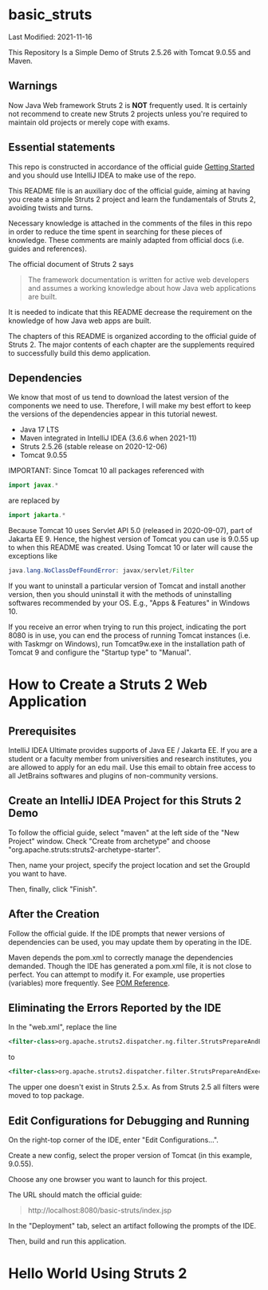 # basic_struts

Last Modified: 2021-11-16

This Repository Is a Simple Demo of Struts 2.5.26 with Tomcat 9.0.55 and Maven.

## Warnings

Now Java Web framework Struts 2 is **NOT** frequently used. It is certainly not recommend to create new Struts 2 projects unless you're required to maintain old projects or merely cope with exams.

## Essential statements

This repo is constructed in accordance of the official guide [Getting Started](https://struts.apache.org/getting-started/) and you should use IntelliJ IDEA to make use of the repo.

This README file is an auxiliary doc of the official guide, aiming at having you create a simple Struts 2 project and learn the fundamentals of Struts 2, avoiding twists and turns.

Necessary knowledge is attached in the comments of the files in this repo in order to reduce the time spent in searching for these pieces of knowledge. These comments are mainly adapted from official docs (i.e. guides and references).

The official document of Struts 2 says

> The framework documentation is written for active web developers and assumes a working knowledge about how Java web applications are built.

It is needed to indicate that this README decrease the requirement on the knowledge of how Java web apps are built.

The chapters of this README is organized according to the official guide of Struts 2. The major contents of each chapter are the supplements required to successfully build this demo application.

## Dependencies

We know that most of us tend to download the latest version of the components we need to use. Therefore, I will make my best effort to keep the versions of the dependencies appear in this tutorial newest.

- Java 17 LTS
- Maven integrated in IntelliJ IDEA (3.6.6 when 2021-11)
- Struts 2.5.26 (stable release on 2020-12-06)
- Tomcat 9.0.55

IMPORTANT: Since Tomcat 10 all packages referenced with

```java
import javax.*
```

are replaced by

```java
import jakarta.*
```

Because Tomcat 10 uses Servlet API 5.0 (released in 2020-09-07), part of Jakarta EE 9. Hence, the highest version of Tomcat you can use is 9.0.55 up to when this README was created. Using Tomcat 10 or later will cause the exceptions like

```java
java.lang.NoClassDefFoundError: javax/servlet/Filter
```

If you want to uninstall a particular version of Tomcat and install another version, then you should uninstall it with the methods of uninstalling softwares recommended by your OS. E.g., "Apps & Features" in Windows 10.

If you receive an error when trying to run this project, indicating the port 8080 is in use, you can end the process of running Tomcat instances (i.e. with Taskmgr on Windows), run Tomcat9w.exe in the installation path of Tomcat 9 and configure the "Startup type" to "Manual".

# How to Create a Struts 2 Web Application

## Prerequisites

IntelliJ IDEA Ultimate provides supports of Java EE / Jakarta EE. If you are a student or a faculty member from universities and research institutes, you are allowed to apply for an edu mail. Use this email to obtain free access to all JetBrains softwares and plugins of non-community versions.

## Create an IntelliJ IDEA Project for this Struts 2 Demo

To follow the official guide, select "maven" at the left side of the "New Project" window. Check "Create from archetype" and choose "org.apache.struts:struts2-archetype-starter".

Then, name your project, specify the project location and set the GroupId you want to have.

Then, finally, click "Finish".

## After the Creation

Follow the official guide. If the IDE prompts that newer versions of dependencies can be used, you may update them by operating in the IDE.

Maven depends the pom.xml to correctly manage the dependencies demanded. Though the IDE has generated a pom.xml file, it is not close to perfect. You can attempt to modify it. For example, use properties (variables) more frequently. See [POM Reference](https://maven.apache.org/pom.html).

## Eliminating the Errors Reported by the IDE

In the "web.xml", replace the line

```xml
<filter-class>org.apache.struts2.dispatcher.ng.filter.StrutsPrepareAndExecuteFilter</filter-class>
```

to

```xml
<filter-class>org.apache.struts2.dispatcher.filter.StrutsPrepareAndExecuteFilter</filter-class>
```

The upper one doesn't exist in Struts 2.5.x. As from Struts 2.5 all filters were moved to top package.

## Edit Configurations for Debugging and Running

On the right-top corner of the IDE, enter "Edit Configurations...".

Create a new config, select the proper version of Tomcat (in this example, 9.0.55). 

Choose any one browser you want to launch for this project.

The URL should match the official guide:

> http://localhost:8080/basic-struts/index.jsp

In the "Deployment" tab, select an artifact following the prompts of the IDE.

Then, build and run this application.

# Hello World Using Struts 2

